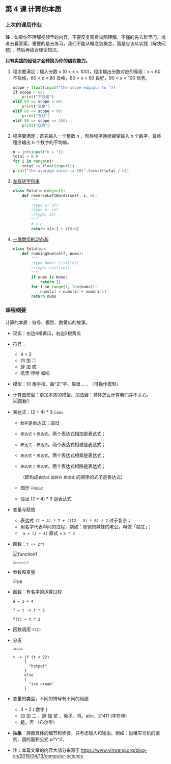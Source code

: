 ## 第 4 课 计算的本质

### 上次的课后作业

**注**：如果你不理解视频里的内容，不要反复观看试图理解，不懂的先去群里问，或者去看答案，重要的是去练习，我们不能从概念到概念，而是应该从实践（解决问题），然后再结合理论知识。

**只有实践的经验才会转换为你的编程能力。**

1. 程序要满足：输入分数 x (0 < x < 100)，程序输出分数对应的等级：x < 60 不及格，60 < x < 80 及格，80 < x < 90 良好，90 < x < 100 优秀。

   ```python
   scope = float(input("the scope euquals to "))
   if scope < 60:
       print("不及格")
   elif 60 <= scope < 80:
       print("及格")
   elif 80 <= scope < 90:
       print("良好")
   elif 90 <= scope <= 100:
       print("优秀")
   ```

2. 程序要满足：首先输入一个整数 n ，然后程序连续接受输入 n 个数字，最终程序输出 n 个数字的平均值。

   ```python
   n = int(input("n = "))
   total = 0.0
   for i in range(n):
       total += float(input())
   print("the average value is {0}".format(total / n))
   ```

3. [左旋转字符串](https://leetcode-cn.com/problems/zuo-xuan-zhuan-zi-fu-chuan-lcof/)

   ```python
   class Solution(object):
       def reverseLeftWords(self, s, n):
           """
           :type s: str
           :type n: int
           :rtype: str
           """
           # s n
           return s[n:] + s[0:n]
   ```

4. [一维数组的动态和](https://leetcode-cn.com/problems/running-sum-of-1d-array/) 

   ```python
   class Solution:
       def runningSum(self, nums):
           """
           :type nums: List[int]
           :rtype: List[int]
           """
           if nums is None:
               return []
           for i in range(1, len(nums)):
               nums[i] = nums[i] + nums[i-1]
           return nums
   ```


### 课程纲要

计算的本质：符号、模型、数黄瓜的故事。

- 现实：左边4根黄瓜，右边2根黄瓜

- 符号：
  - 4  +  2
  - 四 加 二
  - 肆 加 贰
  - 叽里 哼哈 呱啦
  
- 模型：10 根手指、画“正”字、算盘…… （可操作模型）

- 计算图模型：更加本质的模型。加法器：具体怎么计算我们并不关心。![函数1](https://gitee.com/xrandx/blog-figurebed/raw/master/img/%E5%87%BD%E6%95%B01.jpg)

- 表达式：(2 + 4) * 3  <img src="https://gitee.com/xrandx/blog-figurebed/raw/master/img/%E5%87%BD%E6%95%B02.jpg" alt="函数2" style="zoom:57%;" />
  - `数字`是表达式；递归
  
  - `表达式` `+` `表达式`。两个表达式相加是表达式；
  
  - `表达式` `-` `表达式`。两个表达式相减是表达式；
  
  - `表达式` `*` `表达式`。两个表达式相乘是表达式；
  
  - `表达式` `/` `表达式`。两个表达式相除是表达式；
  
    （即构成`表达式` `运算符` `表达式` 的顺序的式子是表达式）
    
   - 图示 <img src="https://gitee.com/xrandx/blog-figurebed/raw/master/img/%E8%A1%A8%E8%BE%BE%E5%BC%8F.jpg" alt="表达式" style="zoom: 67%;" />
  
   - 验证 (2 + 4) * 3  是表达式
  
 - 变量与赋值

    - 表达式 `(2 + 4) * 7 + ((12 - 3) * 6) / 2` 过于复杂；
    - 用名字代表中间的过程，例如：爸爸的妹妹的老公，叫做「姑丈」；
    - ` a = (2 + 4)` 原式 = `a * 3` 
    
- 函数：`t -> 2*t`

    ![function1](https://gitee.com/xrandx/blog-figurebed/raw/master/img/function1.png)

    <img src="https://gitee.com/xrandx/blog-figurebed/raw/master/img/function2%20(1).jpg" alt="function2 (1)" style="zoom:50%;" />

- 参数和变量

  <img src="https://gitee.com/xrandx/blog-figurebed/raw/master/img/%E5%8F%98%E9%87%8F.jpg" alt="变量" style="zoom:67%;" />

- 函数：有名字的运算过程

    `a = 2 + 4`

    `f = t -> t * 2`

    `f(t) = t * 2`

- 函数调用 `f(2)`

- 分支

    <img src="https://gitee.com/xrandx/blog-figurebed/raw/master/img/branch.png" alt="branch" style="zoom: 50%;" />

    ```
    t -> if (t < 22) 
         {
           "hotpot"
         }
         else 
         {
           "ice cream"
         }
    ```

- 变量的类型，不同的符号有不同的用途

    - 4  +  2 ( 数字 )
    - 四 加 二 、肆 加 贰  、兔子、鸡、abc、21411 (字符串)
    - 是，否 （布尔型）

- **抽象**：屏蔽具体的细节和步骤，只考虑输入和输出。例如：出租车司机的案例、圆的面积公式 *pi\*r^2*。

- 注：本篇文章的内容大部分来源于 https://www.yinwang.org/blog-cn/2018/04/13/computer-science



